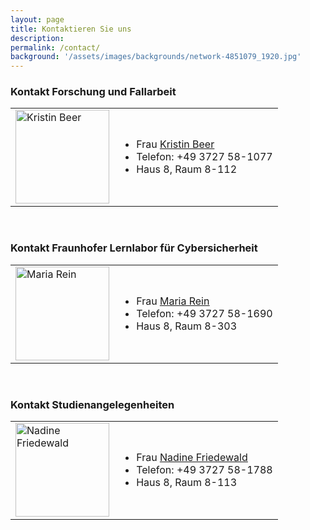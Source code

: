 ```yaml
---
layout: page
title: Kontaktieren Sie uns
description:
permalink: /contact/
background: '/assets/images/backgrounds/network-4851079_1920.jpg'
---
```


### Kontakt Forschung und Fallarbeit

<table border="0">
 <tr>
    <td>
    <img src="{{ '/assets/images/team/beer.png' | relative_url }}" class="img-fluid" style="height: 150px;" alt="Kristin Beer">
    </td>
    <td>
        <ul>
            <li> Frau <u><a href="{{ '/about/team/kristin-beer/' | relative_url }}">Kristin Beer</a></u> </li>
            <li> Telefon: +49 3727 58-1077 </li>
            <script language="JavaScript" type="text/javascript">
            var part1 = "beer";
            var part2 = Math.pow(2,6);
            var part3 = String.fromCharCode(part2);
            var part4 = "hs-mittweida.de";
            var part5 = part1 + String.fromCharCode(part2) + part4;
            document.write("<li>" + "E-Mail: " + "<u>" + "<a href=" + "mai" + "lto" + ":" + part5 + ">" + part1 + part3 + part4 + "</a>" + "</u>" + "</li>");
            </script>
            <li> Haus 8, Raum 8-112 </li>
        </ul>
    </td>
 </tr>
</table>
<br>

### Kontakt Fraunhofer Lernlabor für Cybersicherheit

<table border="0">
 <tr>
    <td>
    <img src="{{ '/assets/images/team/rein.png' | relative_url }}" class="img-fluid" style="height: 150px;" alt="Maria Rein">
    </td>
    <td>
        <ul>
            <li> Frau <u><a href="{{ '/about/team/maria-rein/' | relative_url }}">Maria Rein</a></u> </li>
            <li> Telefon: +49 3727 58-1690 </li>
            <script language="JavaScript" type="text/javascript">
            var part1 = "rein";
            var part2 = Math.pow(2,6);
            var part3 = String.fromCharCode(part2);
            var part4 = "hs-mittweida.de";
            var part5 = part1 + String.fromCharCode(part2) + part4;
            document.write("<li>" + "E-Mail: " + "<u>" + "<a href=" + "mai" + "lto" + ":" + part5 + ">" + part1 + part3 + part4 + "</a>" + "</u>" + "</li>");
            </script>
            <li> Haus 8, Raum 8-303 </li>
        </ul>
    </td>
 </tr>
</table>
<br>

### Kontakt Studienangelegenheiten

<table border="0">
 <tr>
    <td>
    <img src="{{ '/assets/images/team/friedewald.png' | relative_url }}" class="img-fluid" style="height: 150px;" alt="Nadine Friedewald">
    </td>
    <td>
        <ul>
            <li> Frau <u><a href="{{ '/about/team/nadine-friedewald/' | relative_url }}">Nadine Friedewald</a></u> </li>
            <li> Telefon: +49 3727 58-1788 </li>
            <script language="JavaScript" type="text/javascript">
            var part1 = "friedewa";
            var part2 = Math.pow(2,6);
            var part3 = String.fromCharCode(part2);
            var part4 = "hs-mittweida.de";
            var part5 = part1 + String.fromCharCode(part2) + part4;
            document.write("<li>" + "E-Mail: " + "<u>" + "<a href=" + "mai" + "lto" + ":" + part5 + ">" + part1 + part3 + part4 + "</a>" + "</u>" + "</li>");
            </script>
            <li> Haus 8, Raum 8-113 </li>
        </ul>
    </td>
 </tr>
</table>
<br>